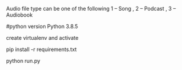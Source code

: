 Audio file type can be one of the following 1 – Song , 2 – Podcast , 3 – Audiobook

#python version Python 3.8.5

create virtualenv and activate

pip install -r requirements.txt

python run.py
